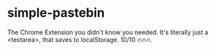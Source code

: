 # simple-pastebin
The Chrome Extension you didn't know you needed. It's literally just a &lt;textarea>, that saves to localStorage. 10/10 🔥🔥🔥.
